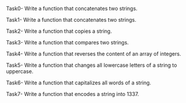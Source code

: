 Task0- Write a function that concatenates two strings.

Task1- Write a function that concatenates two strings.

Task2- Write a function that copies a string.

Task3- Write a function that compares two strings.

Task4- Write a function that reverses the content of an array of integers.

Task5- Write a function that changes all lowercase letters of a string to uppercase.

Task6- Write a function that capitalizes all words of a string.

Task7- Write a function that encodes a string into 1337.
